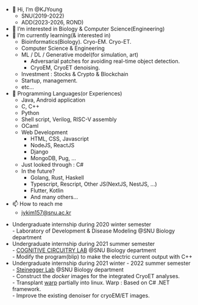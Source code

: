 - 👋 Hi, I’m @KJYoung
    * SNU(2019-2022)
    * ADD(2023-2026, ROND)
- 👀 I’m interested in Biology & Computer Science(Engineering)
- 🌱 I’m currently learning(& interested in)   
    * Bioinformatics(Biology). Cryo-EM. Cryo-ET.   
    * Computer Science & Engineering   
    * ML / DL / Generative model(for simulation, art)   
      * Adversarial patches for avoiding real-time object detection.   
      * CryoEM, CryoET denoising.   
    * Investment : Stocks & Crypto & Blockchain   
    * Startup, management.   
    * etc...   
- 🔮 Programming Languages(or Experiences)
    * Java, Android application   
    * C, C++   
    * Python   
    * Shell script, Verilog, RISC-V assembly   
    * OCaml   
    * Web Development   
      * HTML, CSS, Javascript   
      * NodeJS, ReactJS   
      * Django   
      * MongoDB, Pug, ...   
    * Just looked through : C#   
    * In the future?
         - Golang, Rust, Haskell
         - Typescript, Rescript, Other JS(NextJS, NestJS, ...)
         - Flutter, Kotlin
         - And many others...
- 📫 How to reach me   
    * jykim157@snu.ac.kr

* Undergraduate internship during 2020 winter semester    
      - Laboratory of Development & Disease Modeling   @SNU Biology department   
* Undergraduate internship during 2021 summer semester   
      - [COGNITIVE CIRCUITRY LAB](https://cocila.net/) @SNU Biology department   
      - Modify the program(blip) to make the electric current output with C++   
* Undergraduate internship during 2021 winter - 2022 summer semester   
      - [Steinegger Lab](https://steineggerlab.com/)   @SNU Biology department   
      - Construct the *docker* images for the integrated CryoET analyses.   
      - Transplant [warp](http://www.warpem.com/warp/) partially into linux. Warp : Based on C# .NET framework.   
      - Improve the existing denoiser for cryoEM/ET images.   


<!---
KJYoung/KJYoung is a ✨ special ✨ repository because its `README.md` (this file) appears on your GitHub profile.
You can click the Preview link to take a look at your changes.
--->
